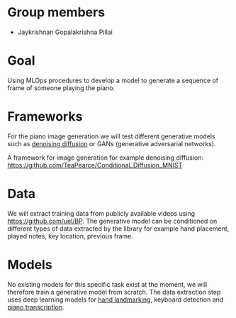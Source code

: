 # Group members
- Jaykrishnan Gopalakrishna Pillai

# Goal 
Using MLOps procedures to develop a model to generate a sequence of frame of someone playing the piano.

# Frameworks
For the piano image generation we will test different generative models such as [denoising diffusion](https://github.com/lucidrains/denoising-diffusion-pytorch) or GANs (generative adversarial networks).

A framework for image generation for example denoising diffusion: https://github.com/TeaPearce/Conditional_Diffusion_MNIST


# Data
We will extract training data from publicly available videos using https://github.com/uel/BP. The generative model can be conditioned on different types of data extracted by the library for example hand placement, played notes, key location, previous frame. 

# Models
No existing models for this specific task exist at the moment, we will therefore train a generative model from scratch. The data extraction step uses deep learning models for [hand landmarking](https://developers.google.com/mediapipe/solutions/vision/hand_landmarker), keyboard detection and [piano transcription](https://github.com/bytedance/piano_transcription).